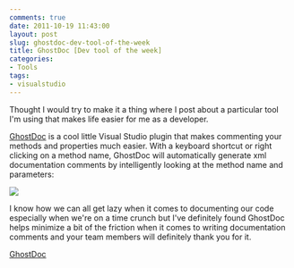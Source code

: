 ```yaml
---
comments: true
date: 2011-10-19 11:43:00
layout: post
slug: ghostdoc-dev-tool-of-the-week
title: GhostDoc [Dev tool of the week]
categories:
- Tools
tags:
- visualstudio
---
```


Thought I would try to make it a thing where I post about a particular tool I'm using that makes life easier for me as a developer.

[GhostDoc](http://submain.com/products/ghostdoc.aspx) is a cool little Visual Studio plugin that makes commenting your methods and properties much easier. With a keyboard shortcut or right clicking on a method name, GhostDoc will automatically generate xml documentation comments by intelligently looking at the method name and parameters:

![](/images/GhostDoc_Sample_CSharp_660x340.png)

I know how we can all get lazy when it comes to documenting our code especially when we're on a time crunch but I've definitely found GhostDoc helps minimize a bit of the friction when it comes to writing documentation comments and your team members will definitely thank you for it.

[GhostDoc](http://submain.com/products/ghostdoc.aspx)
